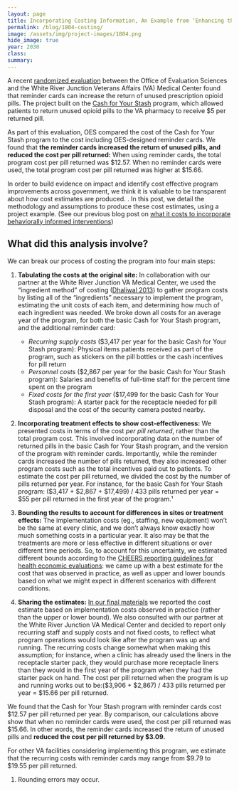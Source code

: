 ```yaml
---
layout: page	
title: Incorporating Costing Information, An Example from ‘Enhancing the Effect of Cash Buyback on Return of Unused Opioid Pills
permalink: /blog/1804-costing/	
image: /assets/img/project-images/1804.png
hide_image: true
year: 2030
class:	
summary: 	
---
```


A recent <a href="https://oes.gsa.gov/projects/opioid-buyback" target="_blank">randomized evaluation</a> between the Office of Evaluation Sciences and the White River Junction Veterans Affairs (VA) Medical Center found that reminder cards can increase the return of unused prescription opioid pills. The project built on the <a href="https://pubmed.ncbi.nlm.nih.gov/33676733/" target="_blank">Cash for Your Stash</a> program, which allowed patients to return unused opioid pills to the VA pharmacy to receive $5 per returned pill.

As part of this evaluation, OES compared the cost of the Cash for Your Stash program to the cost including OES-designed reminder cards. We found that <b>the reminder cards increased the return of unused pills, and reduced the cost per pill returned:</b> When using reminder cards, the total program cost per pill returned was $12.57. When no reminder cards were used, the total program cost per pill returned was higher at $15.66.

In order to build evidence on impact and identify cost effective program improvements across government, we think it is valuable to be transparent about how cost estimates are produced. . In this post, we detail the methodology and assumptions to produce these cost estimates, using a project example. (See our previous blog post on <a href="https://oes.gsa.gov/blog/cost-analysis/" target="_blank">what it costs to incorporate behaviorally informed interventions</a>)

## What did this analysis involve?
We can break our process of costing the program into four main steps:

1. <b>Tabulating the costs at the original site:</b> In collaboration with our partner at the White River Junction VA Medical Center, we used the “ingredient method” of costing (<a href="https://economics.mit.edu/files/15014" target="_blank">Dhaliwal 2013</a>) to gather program costs by listing all of the “ingredients” necessary to implement the program, estimating the unit costs of each item, and determining how much of each ingredient was needed.  We broke down all costs for an average year of the program, for both the basic Cash for Your Stash program, and the additional reminder card: 
   - <i>Recurring supply costs</i> ($3,417 per year for the basic Cash for Your Stash program): Physical items patients received as part of the program, such as stickers on the pill bottles or the cash incentives for pill return
   - <i>Personnel costs</i> ($2,867 per year for the basic Cash for Your Stash program): Salaries and benefits of full-time staff for the percent time spent on the program
   - <i>Fixed costs for the first year</i> ($17,499 for the basic Cash for Your Stash program):  A starter pack for the receptacle needed for pill disposal and the cost of the security camera posted nearby.

2. <b>Incorporating treatment effects to show cost-effectiveness:</b> We presented costs in terms of the cost <i>per pill returned</i>, rather than the total program cost. This involved incorporating data on the number of returned pills in the basic Cash for Your Stash program, and the version of the program with reminder cards. Importantly, while the reminder cards increased the number of pills returned, they also increased other program costs such as the total incentives paid out to patients. To estimate the cost per pill returned, we divided the cost by the number of pills returned per year. For instance, for the basic Cash for Your Stash program: ($3,417 + $2,867 + $17,499) / 433 pills returned per year = $55 per pill returned in the first year of the program.¹

3. <b>Bounding the results to account for differences in sites or treatment effects:</b> The implementation costs (eg., staffing, new equipment) won’t be the same at every clinic, and we don’t always know exactly how much something costs in a particular year. It also may be that the treatments are more or less effective in different situations or over different time periods. So, to account for this uncertainty, we estimated different bounds according to the <a href="https://www.equator-network.org/reporting-guidelines/cheers/" target="_blank">CHEERS reporting guidelines for health economic evaluations</a>: we came up with a best estimate for the cost that was observed in practice, as well as upper and lower bounds based on what we might expect in different scenarios with different conditions. 

4. <b>Sharing the estimates:</b>  <a href="https://oes.gsa.gov/assets/abstracts/1804-VA-opioid-buyback-abstract.pdf" target="_blank">In our final materials</a> we reported the cost estimate based on implementation costs observed in practice (rather than the upper or lower bound).  We also consulted with our partner at the White River Junction VA Medical Center and decided to report only recurring staff and supply costs and not fixed costs, to reflect what program operations would look like after the program was up and running. The recurring costs change somewhat when making this assumption; for instance, when a clinic has already used the liners in the receptacle starter pack, they would purchase more receptacle liners than they would in the first year of the program when they had the starter pack on hand. The cost per pill returned when the program is up and running works out to be:($3,906 + $2,867) / 433 pills returned per year = $15.66 per pill returned.

We found that the Cash for Your Stash program with reminder cards cost $12.57 per pill returned per year. By comparison, our calculations above show that when no reminder cards were used, the cost per pill returned was $15.66. In other words, the reminder cards increased the return of unused pills and <b>reduced the cost per pill returned by $3.09.</b>

For other VA facilities considering implementing this program, we estimate that the recurring costs with reminder cards may range from $9.79 to $19.55 per pill returned. 

1. Rounding errors may occur.


